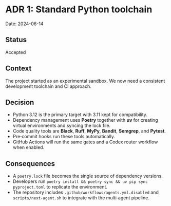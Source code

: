 # ADR 1: Standard Python toolchain

Date: 2024-06-14

## Status
Accepted

## Context
The project started as an experimental sandbox. We now need a consistent development toolchain and CI approach.

## Decision
- Python 3.12 is the primary target with 3.11 kept for compatibility.
- Dependency management uses **Poetry** together with **uv** for creating virtual environments and syncing the lock file.
- Code quality tools are **Black**, **Ruff**, **MyPy**, **Bandit**, **Semgrep**, and **Pytest**.
- Pre‑commit hooks run these tools automatically.
- GitHub Actions will run the same gates and a Codex router workflow when enabled.

## Consequences
- A `poetry.lock` file becomes the single source of dependency versions.
- Developers run `poetry install && poetry sync && uv pip sync pyproject.toml` to replicate the environment.
- The repository includes `.github/workflows/agents.yml.disabled` and `scripts/next-agent.sh` to integrate with the multi‑agent pipeline.
